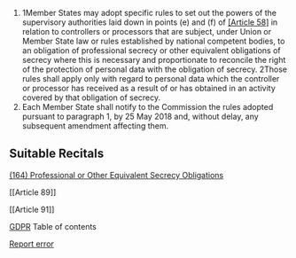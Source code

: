 
1. 1Member States may adopt specific rules to set out the powers of the supervisory authorities laid down in points (e) and (f) of [[Article 58]](1) in relation to controllers or processors that are subject, under Union or Member State law or rules established by national competent bodies, to an obligation of professional secrecy or other equivalent obligations of secrecy where this is necessary and proportionate to reconcile the right of the protection of personal data with the obligation of secrecy. 2Those rules shall apply only with regard to personal data which the controller or processor has received as a result of or has obtained in an activity covered by that obligation of secrecy.
2. Each Member State shall notify to the Commission the rules adopted pursuant to paragraph 1, by 25 May 2018 and, without delay, any subsequent amendment affecting them.



## Suitable Recitals



[(164) Professional or Other Equivalent Secrecy Obligations](https://gdpr-info.eu/recitals/no-164/)




[[Article 89]]


[[Article 91]]



[GDPR](https://gdpr-info.eu)
Table of contents


[Report error](https://gdpr-info.eu/gf/?TB_iframe=true&height=306 "Your message")

